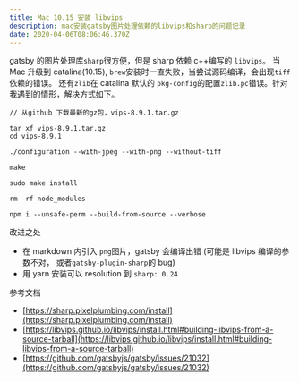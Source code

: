 ```yaml
---
title: Mac 10.15 安装 libvips
description: mac安装gatsby图片处理依赖的libvips和sharp的问题记录
date: 2020-04-06T08:06:46.370Z
---
```


gatsby 的图片处理库`sharp`很方便，但是 sharp 依赖 c++编写的 `libvips`。
当 Mac 升级到 catalina(10.15), `brew`安装时一直失败，当尝试源码编译，会出现`tiff`依赖的错误。
还有`zlib`在 catalina 默认的 `pkg-config`的配置`zlib.pc`错误。针对我遇到的情形，解决方式如下。

```
// 从github 下载最新的gz包，vips-8.9.1.tar.gz

tar xf vips-8.9.1.tar.gz
cd vips-8.9.1

./configuration --with-jpeg --with-png --without-tiff

make

sudo make install

rm -rf node_modules

npm i --unsafe-perm --build-from-source --verbose

```

改进之处

- 在 markdown 内引入 `png`图片，gatsby 会编译出错 (可能是 libvips 编译的参数不对， 或者`gatsby-plugin-sharp`的 bug)
- 用 yarn 安装可以 resolution 到 `sharp: 0.24`

参考文档

- [https://sharp.pixelplumbing.com/install](https://sharp.pixelplumbing.com/install)
- [https://libvips.github.io/libvips/install.html#building-libvips-from-a-source-tarball](https://libvips.github.io/libvips/install.html#building-libvips-from-a-source-tarball)
- [https://github.com/gatsbyjs/gatsby/issues/21032](https://github.com/gatsbyjs/gatsby/issues/21032)
